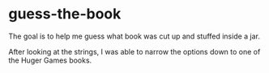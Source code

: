 # guess-the-book
The goal is to help me guess what book was cut up and stuffed inside a jar.

After looking at the strings, I was able to narrow the options down to one of the Huger Games books.
